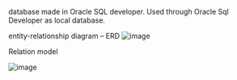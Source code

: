 database made in Oracle SQL developer. Used through Oracle Sql Developer as local database.

entity-relationship diagram – ERD
![image](https://user-images.githubusercontent.com/84875747/152692072-764cfd2d-06cb-43de-90c5-52ef134cd0d1.png)


Relation model

![image](https://user-images.githubusercontent.com/84875747/152692010-9c9b587e-2c85-4931-a391-a27906397b06.png)



